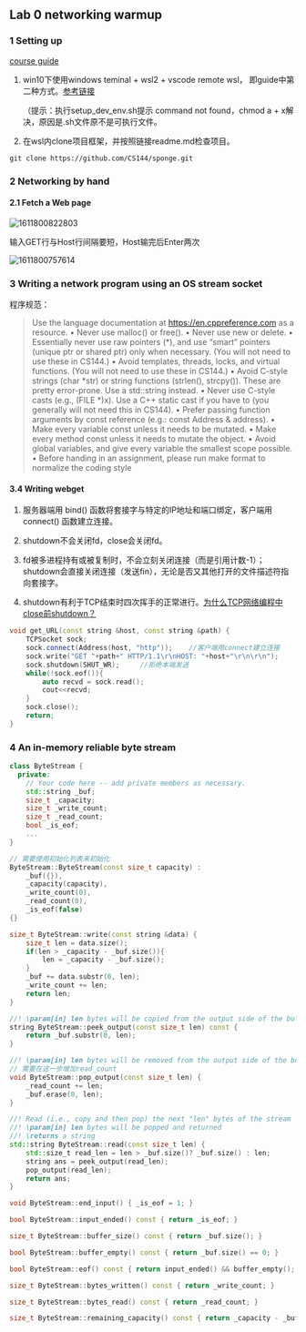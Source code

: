 ## Lab 0 networking warmup

### 1 Setting up

[course guide](https://web.stanford.edu/class/cs144/vm_howto/)

1. win10下使用windows teminal + wsl2 + vscode remote wsl， 即guide中第二种方式。[参考链接](https://blog.csdn.net/u011026329/article/details/104447767)

   （提示：执行setup_dev_env.sh提示 command not found，chmod a + x解决，原因是.sh文件原不是可执行文件。

2. 在wsl内clone项目框架，并按照链接readme.md检查项目。

```
git clone https://github.com/CS144/sponge.git
```

### 2 Networking by hand

#### 2.1 Fetch a Web page

![1611800822803](C:\Users\Administrator\AppData\Roaming\Typora\typora-user-images\1611800822803.png)

输入GET行与Host行间隔要短，Host输完后Enter两次

![1611800757614](C:\Users\Administrator\AppData\Roaming\Typora\typora-user-images\1611800757614.png)



### 3 Writing a network program using an OS stream socket

程序规范：

>  Use the language documentation at https://en.cppreference.com as a resource.
> • Never use malloc() or free().
> • Never use new or delete.
> • Essentially never use raw pointers (*), and use “smart” pointers (unique ptr or
> shared ptr) only when necessary. (You will not need to use these in CS144.)
> • Avoid templates, threads, locks, and virtual functions. (You will not need to use these
> in CS144.)
> • Avoid C-style strings (char *str) or string functions (strlen(), strcpy()). These
> are pretty error-prone. Use a std::string instead.
> • Never use C-style casts (e.g., (FILE *)x). Use a C++ static cast if you have to (you
> generally will not need this in CS144).
> • Prefer passing function arguments by const reference (e.g.: const Address & address).
> • Make every variable const unless it needs to be mutated.
> • Make every method const unless it needs to mutate the object.
> • Avoid global variables, and give every variable the smallest scope possible.
> • Before handing in an assignment, please run make format to normalize the coding
> style



#### 3.4 Writing webget

1. 服务器端用 bind() 函数将套接字与特定的IP地址和端口绑定，客户端用 connect() 函数建立连接。

2. shutdown不会关闭fd，close会关闭fd。

3. fd被多进程持有或被复制时，不会立刻关闭连接（而是引用计数-1）；shutdown会直接关闭连接（发送fin），无论是否又其他打开的文件描述符指向套接字。
4. shutdown有利于TCP结束时四次挥手的正常进行。[为什么TCP网络编程中close前shutdown？](
   https://www.zhihu.com/question/437091851/answer/1652250018)

```c++
void get_URL(const string &host, const string &path) {
    TCPSocket sock;
    sock.connect(Address(host, "http"));    //客户端用connect建立连接
    sock.write("GET "+path+" HTTP/1.1\r\nHOST: "+host+"\r\n\r\n");
    sock.shutdown(SHUT_WR);		//拒绝本端发送
    while(!sock.eof()){
        auto recvd = sock.read();
        cout<<recvd;
    }
    sock.close();
    return;
}
```



### 4 An in-memory reliable byte stream

```c++
class ByteStream {
  private:
    // Your code here -- add private members as necessary.
    std::string _buf;
    size_t _capacity;
    size_t _write_count;
    size_t _read_count;
    bool _is_eof;
    ...
}
```

```c++
// 需要使用初始化列表来初始化
ByteStream::ByteStream(const size_t capacity) :
    _buf({}),
    _capacity(capacity),
    _write_count(0),
    _read_count(0),
    _is_eof(false)
{}

size_t ByteStream::write(const string &data) {
    size_t len = data.size();
    if(len > _capacity - _buf.size()){
        len = _capacity - _buf.size();
    }
    _buf += data.substr(0, len);
    _write_count += len;
    return len;
}

//! \param[in] len bytes will be copied from the output side of the buffer
string ByteStream::peek_output(const size_t len) const {
    return _buf.substr(0, len);
}

//! \param[in] len bytes will be removed from the output side of the buffer
// 需要在这一步增加read_count
void ByteStream::pop_output(const size_t len) {
    _read_count += len;
    _buf.erase(0, len);
}

//! Read (i.e., copy and then pop) the next "len" bytes of the stream
//! \param[in] len bytes will be popped and returned
//! \returns a string
std::string ByteStream::read(const size_t len) {
    std::size_t read_len = len > _buf.size()? _buf.size() : len;
    string ans = peek_output(read_len);
    pop_output(read_len);
    return ans;
}

void ByteStream::end_input() { _is_eof = 1; }

bool ByteStream::input_ended() const { return _is_eof; }

size_t ByteStream::buffer_size() const { return _buf.size(); }

bool ByteStream::buffer_empty() const { return _buf.size() == 0; }

bool ByteStream::eof() const { return input_ended() && buffer_empty(); }

size_t ByteStream::bytes_written() const { return _write_count; }

size_t ByteStream::bytes_read() const { return _read_count; }

size_t ByteStream::remaining_capacity() const { return _capacity - _buf.size(); }
```
